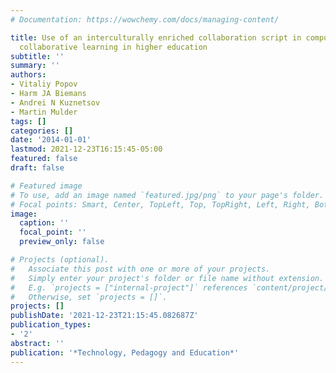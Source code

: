 ```yaml
---
# Documentation: https://wowchemy.com/docs/managing-content/

title: Use of an interculturally enriched collaboration script in computer-supported
  collaborative learning in higher education
subtitle: ''
summary: ''
authors:
- Vitaliy Popov
- Harm JA Biemans
- Andrei N Kuznetsov
- Martin Mulder
tags: []
categories: []
date: '2014-01-01'
lastmod: 2021-12-23T16:15:45-05:00
featured: false
draft: false

# Featured image
# To use, add an image named `featured.jpg/png` to your page's folder.
# Focal points: Smart, Center, TopLeft, Top, TopRight, Left, Right, BottomLeft, Bottom, BottomRight.
image:
  caption: ''
  focal_point: ''
  preview_only: false

# Projects (optional).
#   Associate this post with one or more of your projects.
#   Simply enter your project's folder or file name without extension.
#   E.g. `projects = ["internal-project"]` references `content/project/deep-learning/index.md`.
#   Otherwise, set `projects = []`.
projects: []
publishDate: '2021-12-23T21:15:45.082687Z'
publication_types:
- '2'
abstract: ''
publication: '*Technology, Pedagogy and Education*'
---
```

